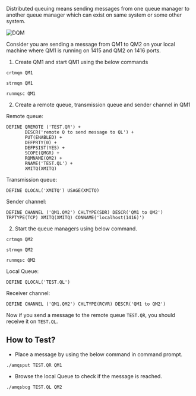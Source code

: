 Distributed queuing means sending messages from one queue manager to another queue manager which can exist on same system or some other system.

![DQM](/images/dqm.jpg)

Consider you are sending a message from QM1 to QM2 on your local machine where QM1 is running on 1415 and QM2 on 1416 ports. 

1. Create QM1 and start QM1 using the below commands

```
crtmqm QM1
```

```
strmqm QM1
```

```
runmqsc QM1
```

2. Create a remote queue, transmission queue and sender channel in QM1

Remote queue:

```
DEFINE QREMOTE ('TEST.QR') +
       DESCR('remote Q to send message to QL') +
       PUT(ENABLED) +
       DEFPRTY(0) +
       DEFPSIST(YES) +
       SCOPE(QMGR) +
       RQMNAME(QM2) +
       RNAME('TEST.QL') +
       XMITQ(XMITQ) 
```

Transmission queue:

```
DEFINE QLOCAL('XMITQ') USAGE(XMITQ)
```


Sender channel:

```
DEFINE CHANNEL ('QM1.QM2') CHLTYPE(SDR) DESCR('QM1 to QM2') TRPTYPE(TCP) XMITQ(XMITQ) CONNAME('localhost(1416)') 
```


2. Start the queue managers using below command.

```
crtmqm QM2
```
```
strmqm QM2
```
```
runmqsc QM2
```

Local Queue:

```
DEFINE QLOCAL('TEST.QL')
```

Receiver channel:

```
DEFINE CHANNEL ('QM1.QM2') CHLTYPE(RCVR) DESCR('QM1 to QM2')
```



Now if you send a message to the remote queue `TEST.QR`, you should receive it on `TEST.QL`.

## How to Test?

* Place a message by using the below command in command prompt.

```
./amqsput TEST.QR QM1
```

* Browse the local Queue to check if the message is reached.

```
./amqsbcg TEST.QL QM2
```